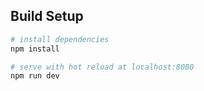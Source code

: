 


## Build Setup

``` bash
# install dependencies
npm install

# serve with hot reload at localhost:8080
npm run dev


```



